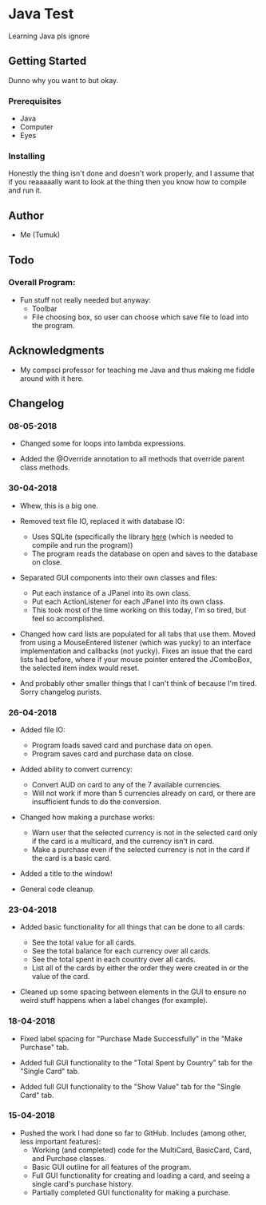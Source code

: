 # Java Test

Learning Java pls ignore

## Getting Started

Dunno why you want to but okay.

### Prerequisites

* Java
* Computer
* Eyes

### Installing

Honestly the thing isn't done and doesn't work properly, and I assume that if you reaaaaally want to look at the thing then you know how to compile and run it.

## Author

* Me (Tumuk)

## Todo

### Overall Program:

* Fun stuff not really needed but anyway:
 	* Toolbar
 	* File choosing box, so user can choose which save file to load into the program.

## Acknowledgments

* My compsci professor for teaching me Java and thus making me fiddle around with it here.

## Changelog

### 08-05-2018
* Changed some for loops into lambda expressions.

* Added the @Override annotation to all methods that override parent class methods.

### 30-04-2018
* Whew, this is a big one.

* Removed text file IO, replaced it with database IO:
	* Uses SQLite (specifically the library [here](https://bitbucket.org/xerial/sqlite-jdbc) (which is needed to compile and run the program))
	* The program reads the database on open and saves to the database on close.

* Separated GUI components into their own classes and files:
	* Put each instance of a JPanel into its own class.
	* Put each ActionListener for each JPanel into its own class.
	* This took most of the time working on this today, I'm so tired, but feel so accomplished.

* Changed how card lists are populated for all tabs that use them. Moved from using a MouseEntered listener (which was yucky) to an interface implementation and callbacks (not yucky). Fixes an issue that the card lists had before, where if your mouse pointer entered the JComboBox, the selected item index would reset.

* And probably other smaller things that I can't think of because I'm tired. Sorry changelog purists.

### 26-04-2018
* Added file IO:
	* Program loads saved card and purchase data on open.
	* Program saves card and purchase data on close.

* Added ability to convert currency:
	* Convert AUD on card to any of the 7 available currencies.
	* Will not work if more than 5 currencies already on card, or there are insufficient funds to do the conversion.

* Changed how making a purchase works:
  	* Warn user that the selected currency is not in the selected card only if the card is a multicard, and the currency isn't in card.
  	* Make a purchase even if the selected currency is not in the card if the card is a basic card.

* Added a title to the window!

* General code cleanup.

### 23-04-2018
* Added basic functionality for all things that can be done to all cards:
	* See the total value for all cards.
	* See the total balance for each currency over all cards.
	* See the total spent in each country over all cards.
	* List all of the cards by either the order they were created in or the value of the card.

* Cleaned up some spacing between elements in the GUI to ensure no weird stuff happens when a label changes (for example).

### 18-04-2018
* Fixed label spacing for "Purchase Made Successfully" in the "Make Purchase" tab.

* Added full GUI functionality to the "Total Spent by Country" tab for the "Single Card" tab.

* Added full GUI functionality to the "Show Value" tab for the "Single Card" tab.

### 15-04-2018

* Pushed the work I had done so far to GitHub. Includes (among other, less important features):
	* Working (and completed) code for the MultiCard, BasicCard, Card, and Purchase classes.
	* Basic GUI outline for all features of the program.
	* Full GUI functionality for creating and loading a card, and seeing a single card's purchase history.
	* Partially completed GUI functionality for making a purchase.